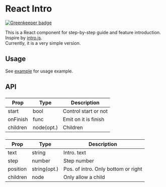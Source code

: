 React Intro
===========

[![Greenkeeper badge](https://badges.greenkeeper.io/DanSnow/react-intro.svg)](https://greenkeeper.io/)

This is a React component for step-by-step guide and feature introduction.   
Inspire by [intro.js](http://introjs.com/).   
Currently, it is a very simple version.

## Usage ##

See [example](examples/simple/components/App.js) for usage example.

## API ##

### <IntroRoot /> ###

|    Prop    |    Type    |          Description          |
| ---------- | ---------- | ----------------------------- |
| start      | bool       | Control start or not          |
| onFinish   | func       | Emit on it is finish          |
| children   | node(opt.) | Children                      |

### <Intro /> ###

|    Prop    |    Type      |          Description                |
| ---------- | ------------ | ----------------------------------- |
| text       | string       | Intro. text                         |
| step       | number       | Step number                         |
| position   | string(opt.) | Pos. of intro. Only bottom or right |
| children   | node         | Only allow a child                  |
